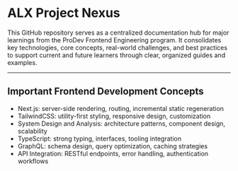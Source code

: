# ALX Project Nexus

This GitHub repository serves as a centralized documentation hub for major learnings from the ProDev Frontend Engineering program. It consolidates key technologies, core concepts, real-world challenges, and best practices to support current and future learners through clear, organized guides and examples.

---

## Important Frontend Development Concepts

* Next.js: server-side rendering, routing, incremental static regeneration  
* TailwindCSS: utility-first styling, responsive design, customization  
* System Design and Analysis: architecture patterns, component design, scalability  
* TypeScript: strong typing, interfaces, tooling integration  
* GraphQL: schema design, query optimization, caching strategies  
* API Integration: RESTful endpoints, error handling, authentication workflows  
